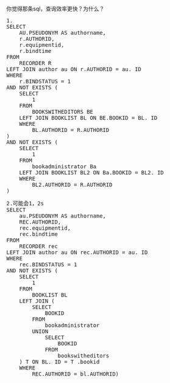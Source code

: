 # 
你觉得那条sql，查询效率更快？为什么？

<pre>
1.
SELECT
	AU.PSEUDONYM AS authorname,
	r.AUTHORID,
	r.equipmentid,
	r.bindtime
FROM
	RECORDER R
LEFT JOIN author au ON r.AUTHORID = au. ID
WHERE
	r.BINDSTATUS = 1
AND NOT EXISTS (
	SELECT
		1
	FROM
		BOOKSWITHEDITORS BE
	LEFT JOIN BOOKLIST BL ON BE.BOOKID = BL. ID
	WHERE
		BL.AUTHORID = R.AUTHORID
)
AND NOT EXISTS (
	SELECT
		1
	FROM
		bookadministrator Ba
	LEFT JOIN BOOKLIST BL2 ON Ba.BOOKID = BL2. ID
	WHERE
		BL2.AUTHORID = R.AUTHORID
)
</pre>

<pre>
2.可能会1，2s
SELECT
	au.PSEUDONYM AS authorname,
	REC.AUTHORID,
	rec.equipmentid,
	rec.bindtime
FROM
	RECORDER rec
LEFT JOIN author au ON rec.AUTHORID = au. ID
WHERE
	rec.BINDSTATUS = 1
AND NOT EXISTS (
	SELECT
		1
	FROM
		BOOKLIST BL
	LEFT JOIN (
		SELECT
			BOOKID
		FROM
			bookadministrator
		UNION
			SELECT
				BOOKID
			FROM
				bookswitheditors
	) T ON BL. ID = T .bookid
	WHERE
		REC.AUTHORID = bl.AUTHORID)
</pre>

